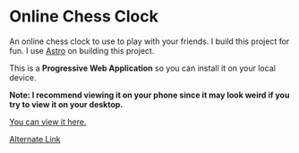 # Online Chess Clock

An online chess clock to use to play with your friends. I build this project for fun. I use [Astro](https://astro.build/) on building this project.

This is a **Progressive Web Application** so you can install it on your local device.

**Note: I recommend viewing it on your phone since it may look weird if you try to view it on your desktop.**

[You can view it here.](https://online-chess-clock.netlify.app/)

[Alternate Link](https://online-chess-clock.pages.dev/)


